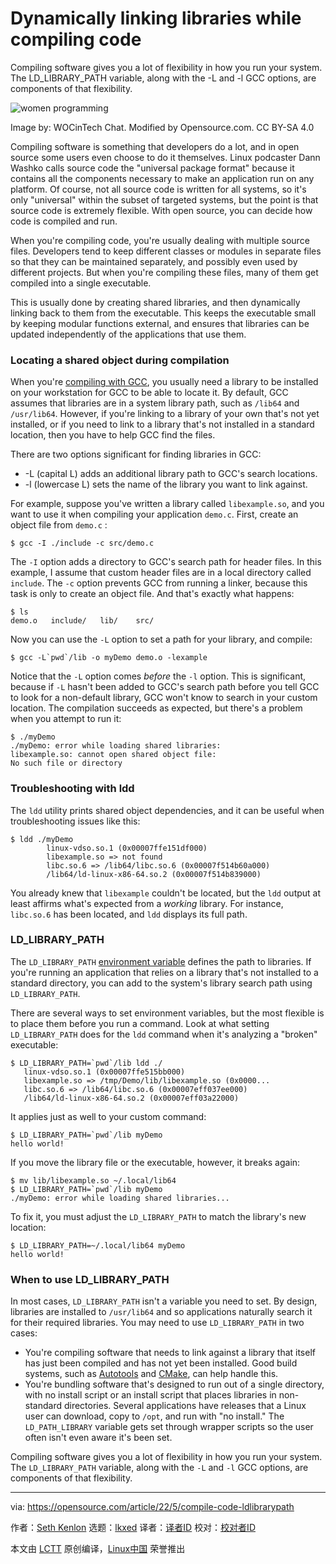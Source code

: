 [#]: subject: "Dynamically linking libraries while compiling code"
[#]: via: "https://opensource.com/article/22/5/compile-code-ldlibrarypath"
[#]: author: "Seth Kenlon https://opensource.com/users/seth"
[#]: collector: "lkxed"
[#]: translator: " "
[#]: reviewer: " "
[#]: publisher: " "
[#]: url: " "

Dynamically linking libraries while compiling code
======
Compiling software gives you a lot of flexibility in how you run your system. The LD_LIBRARY_PATH variable, along with the -L and -l GCC options, are components of that flexibility.

![women programming][1]

Image by: WOCinTech Chat. Modified by Opensource.com. CC BY-SA 4.0

Compiling software is something that developers do a lot, and in open source some users even choose to do it themselves. Linux podcaster Dann Washko calls source code the "universal package format" because it contains all the components necessary to make an application run on any platform. Of course, not all source code is written for all systems, so it's only "universal" within the subset of targeted systems, but the point is that source code is extremely flexible. With open source, you can decide how code is compiled and run.

When you're compiling code, you're usually dealing with multiple source files. Developers tend to keep different classes or modules in separate files so that they can be maintained separately, and possibly even used by different projects. But when you're compiling these files, many of them get compiled into a single executable.

This is usually done by creating shared libraries, and then dynamically linking back to them from the executable. This keeps the executable small by keeping modular functions external, and ensures that libraries can be updated independently of the applications that use them.

### Locating a shared object during compilation

When you're [compiling with GCC][2], you usually need a library to be installed on your workstation for GCC to be able to locate it. By default, GCC assumes that libraries are in a system library path, such as `/lib64` and `/usr/lib64`. However, if you're linking to a library of your own that's not yet installed, or if you need to link to a library that's not installed in a standard location, then you have to help GCC find the files.

There are two options significant for finding libraries in GCC:

* -L (capital L) adds an additional library path to GCC's search locations.
* -l (lowercase L) sets the name of the library you want to link against.

For example, suppose you've written a library called `libexample.so`, and you want to use it when compiling your application `demo.c`. First, create an object file from `demo.c` :

```
$ gcc -I ./include -c src/demo.c
```

The `-I` option adds a directory to GCC's search path for header files. In this example, I assume that custom header files are in a local directory called `include`. The `-c` option prevents GCC from running a linker, because this task is only to create an object file. And that's exactly what happens:

```
$ ls
demo.o   include/   lib/    src/
```

Now you can use the `-L` option to set a path for your library, and compile:

```
$ gcc -L`pwd`/lib -o myDemo demo.o -lexample
```

Notice that the `-L` option comes *before* the `-l` option. This is significant, because if `-L` hasn't been added to GCC's search path before you tell GCC to look for a non-default library, GCC won't know to search in your custom location. The compilation succeeds as expected, but there's a problem when you attempt to run it:

```
$ ./myDemo
./myDemo: error while loading shared libraries:
libexample.so: cannot open shared object file:
No such file or directory
```

### Troubleshooting with ldd

The `ldd` utility prints shared object dependencies, and it can be useful when troubleshooting issues like this:

```
$ ldd ./myDemo
        linux-vdso.so.1 (0x00007ffe151df000)
        libexample.so => not found
        libc.so.6 => /lib64/libc.so.6 (0x00007f514b60a000)
        /lib64/ld-linux-x86-64.so.2 (0x00007f514b839000)
```

You already knew that `libexample` couldn't be located, but the `ldd` output at least affirms what's expected from a *working* library. For instance, `libc.so.6` has been located, and `ldd` displays its full path.

### LD_LIBRARY_PATH

The `LD_LIBRARY_PATH` [environment variable][3] defines the path to libraries. If you're running an application that relies on a library that's not installed to a standard directory, you can add to the system's library search path using `LD_LIBRARY_PATH`.

There are several ways to set environment variables, but the most flexible is to place them before you run a command. Look at what setting `LD_LIBRARY_PATH` does for the `ldd` command when it's analyzing a "broken" executable:

```
$ LD_LIBRARY_PATH=`pwd`/lib ldd ./
   linux-vdso.so.1 (0x00007ffe515bb000)
   libexample.so => /tmp/Demo/lib/libexample.so (0x0000...
   libc.so.6 => /lib64/libc.so.6 (0x00007eff037ee000)
   /lib64/ld-linux-x86-64.so.2 (0x00007eff03a22000)
```

It applies just as well to your custom command:

```
$ LD_LIBRARY_PATH=`pwd`/lib myDemo
hello world!
```

If you move the library file or the executable, however, it breaks again:

```
$ mv lib/libexample.so ~/.local/lib64
$ LD_LIBRARY_PATH=`pwd`/lib myDemo
./myDemo: error while loading shared libraries...
```

To fix it, you must adjust the `LD_LIBRARY_PATH` to match the library's new location:

```
$ LD_LIBRARY_PATH=~/.local/lib64 myDemo
hello world!
```

### When to use LD_LIBRARY_PATH

In most cases, `LD_LIBRARY_PATH` isn't a variable you need to set. By design, libraries are installed to `/usr/lib64` and so applications naturally search it for their required libraries. You may need to use `LD_LIBRARY_PATH` in two cases:

* You're compiling software that needs to link against a library that itself has just been compiled and has not yet been installed. Good build systems, such as [Autotools][4] and [CMake][5], can help handle this.
* You're bundling software that's designed to run out of a single directory, with no install script or an install script that places libraries in non-standard directories. Several applications have releases that a Linux user can download, copy to `/opt`, and run with "no install." The `LD_PATH_LIBRARY` variable gets set through wrapper scripts so the user often isn't even aware it's been set.

Compiling software gives you a lot of flexibility in how you run your system. The `LD_LIBRARY_PATH` variable, along with the `-L` and `-l` GCC options, are components of that flexibility.

--------------------------------------------------------------------------------

via: https://opensource.com/article/22/5/compile-code-ldlibrarypath

作者：[Seth Kenlon][a]
选题：[lkxed][b]
译者：[译者ID](https://github.com/译者ID)
校对：[校对者ID](https://github.com/校对者ID)

本文由 [LCTT](https://github.com/LCTT/TranslateProject) 原创编译，[Linux中国](https://linux.cn/) 荣誉推出

[a]: https://opensource.com/users/seth
[b]: https://github.com/lkxed
[1]: https://opensource.com/sites/default/files/lead-images/collab-team-pair-programming-code-keyboard2.png
[2]: https://opensource.com/article/22/5/what-happens-behind-scenes-during-gcc-compilation-c-programs
[3]: https://opensource.com/article/19/8/what-are-environment-variables
[4]: https://opensource.com/article/19/7/introduction-gnu-autotools
[5]: https://opensource.com/article/21/5/cmake
